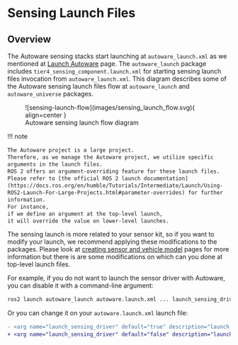 # Sensing Launch Files

## Overview

The Autoware sensing stacks start
launching at `autoware_launch.xml` as we mentioned at [Launch Autoware](../index.md) page.
The `autoware_launch` package includes `tier4_sensing_component.launch.xml`
for starting sensing launch files invocation from `autoware_launch.xml`.
This diagram describes some of the Autoware sensing launch files flow at `autoware_launch` and `autoware_universe` packages.

<figure markdown>
  ![sensing-launch-flow](images/sensing_launch_flow.svg){ align=center }
  <figcaption>
    Autoware sensing launch flow diagram
  </figcaption>
</figure>

!!! note

    The Autoware project is a large project.
    Therefore, as we manage the Autoware project, we utilize specific
    arguments in the launch files.
    ROS 2 offers an argument-overriding feature for these launch files.
    Please refer to [the official ROS 2 launch documentation](https://docs.ros.org/en/humble/Tutorials/Intermediate/Launch/Using-ROS2-Launch-For-Large-Projects.html#parameter-overrides) for further information.
    For instance,
    if we define an argument at the top-level launch,
    it will override the value on lower-level launches.

The sensing launch is more related to your sensor kit,
so if you want to modify your launch, we recommend applying
these modifications to the <YOUR-SENSOR-KIT> packages.
Please look
at [creating sensor and vehicle model](../../creating-vehicle-and-sensor-model/index.md) pages for more information but there
is are some modifications on which can you done at top-level launch files.

For example, if you do not want to launch the sensor driver with Autoware,
you can disable it with a command-line argument:

```bash
ros2 launch autoware_launch autoware.launch.xml ... launch_sensing_driver:=false ...
```

Or you can change it on your `autoware.launch.xml` launch file:

```diff
- <arg name="launch_sensing_driver" default="true" description="launch sensing driver"/>
+ <arg name="launch_sensing_driver" default="false" description="launch sensing driver"/>
```
